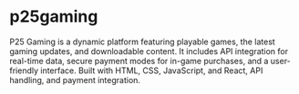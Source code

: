 # p25gaming
P25 Gaming is a dynamic platform featuring playable games, the latest gaming updates, and downloadable content. It includes API integration for real-time data, secure payment modes for in-game purchases, and a user-friendly interface. Built with HTML, CSS, JavaScript, and React, API handling, and payment integration.
